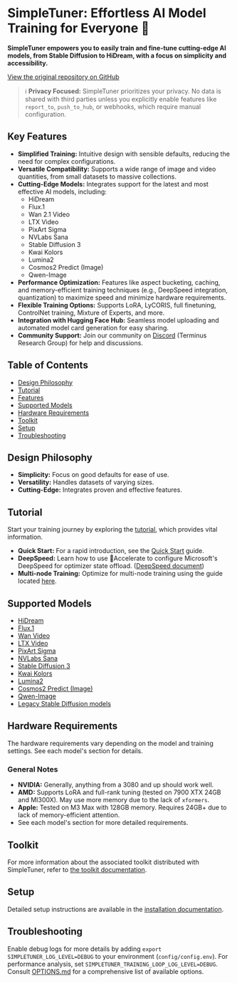 # SimpleTuner: Effortless AI Model Training for Everyone 🚀

**SimpleTuner empowers you to easily train and fine-tune cutting-edge AI models, from Stable Diffusion to HiDream, with a focus on simplicity and accessibility.**

[View the original repository on GitHub](https://github.com/bghira/SimpleTuner)

> ℹ️ **Privacy Focused:** SimpleTuner prioritizes your privacy. No data is shared with third parties unless you explicitly enable features like `report_to`, `push_to_hub`, or webhooks, which require manual configuration.

## Key Features

*   **Simplified Training:** Intuitive design with sensible defaults, reducing the need for complex configurations.
*   **Versatile Compatibility:** Supports a wide range of image and video quantities, from small datasets to massive collections.
*   **Cutting-Edge Models:** Integrates support for the latest and most effective AI models, including:
    *   HiDream
    *   Flux.1
    *   Wan 2.1 Video
    *   LTX Video
    *   PixArt Sigma
    *   NVLabs Sana
    *   Stable Diffusion 3
    *   Kwai Kolors
    *   Lumina2
    *   Cosmos2 Predict (Image)
    *   Qwen-Image
*   **Performance Optimization:** Features like aspect bucketing, caching, and memory-efficient training techniques (e.g., DeepSpeed integration, quantization) to maximize speed and minimize hardware requirements.
*   **Flexible Training Options:** Supports LoRA, LyCORIS, full finetuning, ControlNet training, Mixture of Experts, and more.
*   **Integration with Hugging Face Hub:** Seamless model uploading and automated model card generation for easy sharing.
*   **Community Support:** Join our community on [Discord](https://discord.gg/CVzhX7ZA) (Terminus Research Group) for help and discussions.

## Table of Contents

*   [Design Philosophy](#design-philosophy)
*   [Tutorial](#tutorial)
*   [Features](#features)
*   [Supported Models](#supported-models)
*   [Hardware Requirements](#hardware-requirements)
*   [Toolkit](#toolkit)
*   [Setup](#setup)
*   [Troubleshooting](#troubleshooting)

## Design Philosophy

*   **Simplicity:** Focus on good defaults for ease of use.
*   **Versatility:** Handles datasets of varying sizes.
*   **Cutting-Edge:** Integrates proven and effective features.

## Tutorial

Start your training journey by exploring the [tutorial](/TUTORIAL.md), which provides vital information.

*   **Quick Start:** For a rapid introduction, see the [Quick Start](/documentation/QUICKSTART.md) guide.
*   **DeepSpeed:** Learn how to use 🤗Accelerate to configure Microsoft's DeepSpeed for optimizer state offload. ([DeepSpeed document](/documentation/DEEPSPEED.md))
*   **Multi-node Training:** Optimize for multi-node training using the guide located [here](/documentation/DISTRIBUTED.md).

## Supported Models

*   [HiDream](#hidream)
*   [Flux.1](#flux1)
*   [Wan Video](#wan-video)
*   [LTX Video](#ltx-video)
*   [PixArt Sigma](#pixart-sigma)
*   [NVLabs Sana](#nvlabs-sana)
*   [Stable Diffusion 3](#stable-diffusion-3)
*   [Kwai Kolors](#kwai-kolors)
*   [Lumina2](#lumina2)
*   [Cosmos2 Predict (Image)](#cosmos2-predict-image)
*   [Qwen-Image](#qwen-image)
*   [Legacy Stable Diffusion models](#legacy-stable-diffusion-models)

## Hardware Requirements

The hardware requirements vary depending on the model and training settings. See each model's section for details.

### General Notes
*   **NVIDIA:** Generally, anything from a 3080 and up should work well.
*   **AMD:** Supports LoRA and full-rank tuning (tested on 7900 XTX 24GB and MI300X). May use more memory due to the lack of `xformers`.
*   **Apple:** Tested on M3 Max with 128GB memory. Requires 24GB+ due to lack of memory-efficient attention.
*   See each model's section for more detailed requirements.

## Toolkit

For more information about the associated toolkit distributed with SimpleTuner, refer to [the toolkit documentation](/toolkit/README.md).

## Setup

Detailed setup instructions are available in the [installation documentation](/INSTALL.md).

## Troubleshooting

Enable debug logs for more details by adding `export SIMPLETUNER_LOG_LEVEL=DEBUG` to your environment (`config/config.env`).
For performance analysis, set `SIMPLETUNER_TRAINING_LOOP_LOG_LEVEL=DEBUG`.
Consult [OPTIONS.md](/OPTIONS.md) for a comprehensive list of available options.